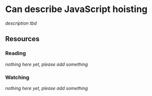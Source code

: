 # Can describe JavaScript hoisting
_description tbd_
## Resources
### Reading
_nothing here yet, please add something_
### Watching
_nothing here yet, please add something_
